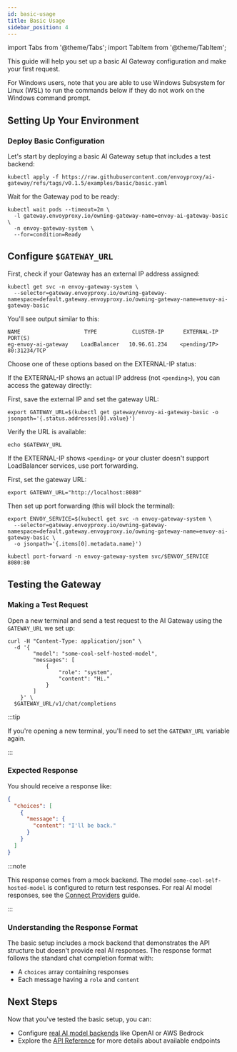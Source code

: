 ```yaml
---
id: basic-usage
title: Basic Usage
sidebar_position: 4
---
```


import Tabs from '@theme/Tabs';
import TabItem from '@theme/TabItem';

This guide will help you set up a basic AI Gateway configuration and make your first request.

For Windows users, note that you are able to use Windows Subsystem for Linux (WSL) to run the commands below if they do not work on the Windows command prompt.

## Setting Up Your Environment

### Deploy Basic Configuration

Let's start by deploying a basic AI Gateway setup that includes a test backend:

```shell
kubectl apply -f https://raw.githubusercontent.com/envoyproxy/ai-gateway/refs/tags/v0.1.5/examples/basic/basic.yaml
```

Wait for the Gateway pod to be ready:

```shell
kubectl wait pods --timeout=2m \
  -l gateway.envoyproxy.io/owning-gateway-name=envoy-ai-gateway-basic \
  -n envoy-gateway-system \
  --for=condition=Ready
```

## Configure `$GATEWAY_URL`

First, check if your Gateway has an external IP address assigned:

```shell
kubectl get svc -n envoy-gateway-system \
  --selector=gateway.envoyproxy.io/owning-gateway-namespace=default,gateway.envoyproxy.io/owning-gateway-name=envoy-ai-gateway-basic
```

You'll see output similar to this:

```
NAME                    TYPE           CLUSTER-IP      EXTERNAL-IP      PORT(S)
eg-envoy-ai-gateway    LoadBalancer   10.96.61.234    <pending/IP>     80:31234/TCP
```

Choose one of these options based on the EXTERNAL-IP status:

<Tabs>
<TabItem value="external-ip" label="Using External IP">

If the EXTERNAL-IP shows an actual IP address (not `<pending>`), you can access the gateway directly:

First, save the external IP and set the gateway URL:

```shell
export GATEWAY_URL=$(kubectl get gateway/envoy-ai-gateway-basic -o jsonpath='{.status.addresses[0].value}')
```

Verify the URL is available:

```shell
echo $GATEWAY_URL
```

</TabItem>
<TabItem value="port-forward" label="Using Port Forwarding">

If the EXTERNAL-IP shows `<pending>` or your cluster doesn't support LoadBalancer services, use port forwarding.

First, set the gateway URL:

```shell
export GATEWAY_URL="http://localhost:8080"
```

Then set up port forwarding (this will block the terminal):

```shell
export ENVOY_SERVICE=$(kubectl get svc -n envoy-gateway-system \
  --selector=gateway.envoyproxy.io/owning-gateway-namespace=default,gateway.envoyproxy.io/owning-gateway-name=envoy-ai-gateway-basic \
  -o jsonpath='{.items[0].metadata.name}')

kubectl port-forward -n envoy-gateway-system svc/$ENVOY_SERVICE 8080:80
```

</TabItem>
</Tabs>

## Testing the Gateway

### Making a Test Request

Open a new terminal and send a test request to the AI Gateway using the `GATEWAY_URL` we set up:

```shell
curl -H "Content-Type: application/json" \
  -d '{
        "model": "some-cool-self-hosted-model",
        "messages": [
            {
                "role": "system",
                "content": "Hi."
            }
        ]
    }' \
  $GATEWAY_URL/v1/chat/completions
```

:::tip

If you're opening a new terminal, you'll need to set the `GATEWAY_URL` variable again.

:::

### Expected Response

You should receive a response like:

```json
{
  "choices": [
    {
      "message": {
        "content": "I'll be back."
      }
    }
  ]
}
```

:::note

This response comes from a mock backend. The model `some-cool-self-hosted-model` is configured to return test responses.
For real AI model responses, see the [Connect Providers](./connect-providers) guide.

:::

### Understanding the Response Format

The basic setup includes a mock backend that demonstrates the API structure but doesn't provide real AI responses. The response format follows the standard chat completion format with:

- A `choices` array containing responses
- Each message having a `role` and `content`

## Next Steps

Now that you've tested the basic setup, you can:

- Configure [real AI model backends](./connect-providers) like OpenAI or AWS Bedrock
- Explore the [API Reference](../api/) for more details about available endpoints
